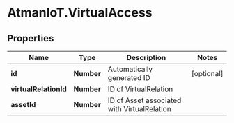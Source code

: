 # AtmanIoT.VirtualAccess

## Properties

Name | Type | Description | Notes
------------ | ------------- | ------------- | -------------
**id** | **Number** | Automatically generated ID | [optional] 
**virtualRelationId** | **Number** | ID of VirtualRelation | 
**assetId** | **Number** | ID of Asset associated with VirtualRelation | 


